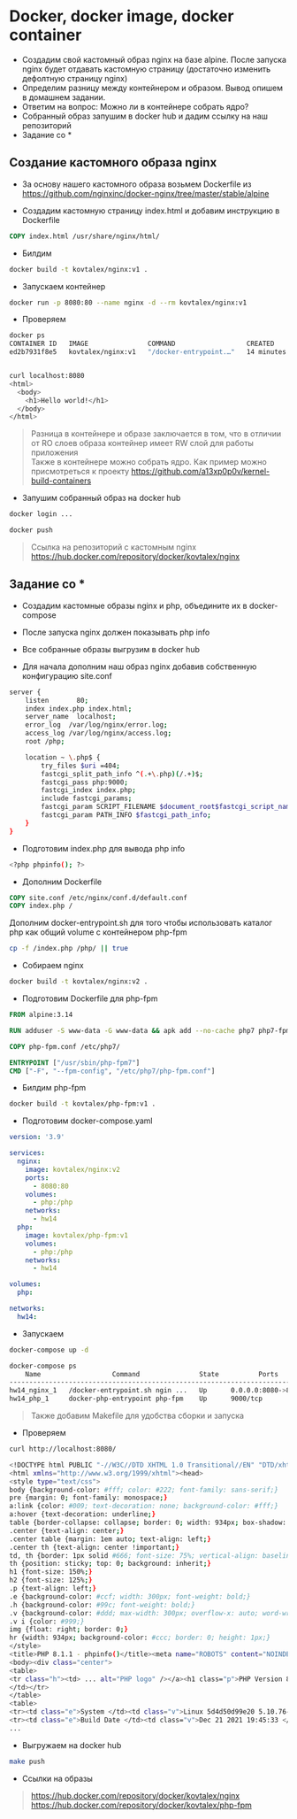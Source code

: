 # Docker, docker image, docker container

- Создадим свой кастомный образ nginx на базе alpine. После запуска nginx будет отдавать кастомную страницу (достаточно изменить дефолтную страницу nginx)
- Определим разницу между контейнером и образом. Вывод опишем в домашнем задании.
- Ответим на вопрос: Можно ли в контейнере собрать ядро?
- Собранный образ запушим в docker hub и дадим ссылку на наш репозиторий
- Задание со *

## Создание кастомного образа nginx

- За основу нашего кастомного образа возьмем Dockerfile из https://github.com/nginxinc/docker-nginx/tree/master/stable/alpine

- Создадим кастомную страницу index.html и добавим инструкцию в Dockerfile

```Dockerfile
COPY index.html /usr/share/nginx/html/
```

- Билдим

```bash
docker build -t kovtalex/nginx:v1 .
```

- Запускаем контейнер

```bash
docker run -p 8080:80 --name nginx -d --rm kovtalex/nginx:v1
```

- Проверяем

```bash
docker ps                                                 
CONTAINER ID   IMAGE               COMMAND                  CREATED          STATUS          PORTS                  NAMES
ed2b7931f8e5   kovtalex/nginx:v1   "/docker-entrypoint.…"   14 minutes ago   Up 14 minutes   0.0.0.0:8080->80/tcp   nginx


curl localhost:8080                                         
<html>
  <body>
    <h1>Hello world!</h1>
  </body>
</html>
```

> Разница в контейнере и образе заключается в том, что в отличии от RO слоев образа контейнер имеет RW слой для работы приложения  
> Также в контейнере можно собрать ядро. Как пример можно присмотреться к проекту <https://github.com/a13xp0p0v/kernel-build-containers>

- Запушим собранный образ на docker hub

```bash
docker login ...

docker push 
```

> Ссылка на репозиторий с кастомным nginx <https://hub.docker.com/repository/docker/kovtalex/nginx>

## Задание со *

- Создадим кастомные образы nginx и php, объедините их в docker-compose
- После запуска nginx должен показывать php info
- Все собранные образы выгрузим в docker hub

- Для начала дополним наш образ nginx добавив собственную конфигурацию site.conf

```bash
server {
    listen       80;
    index index.php index.html;    
    server_name  localhost;
    error_log  /var/log/nginx/error.log;
    access_log /var/log/nginx/access.log;
    root /php;

    location ~ \.php$ {
        try_files $uri =404;
        fastcgi_split_path_info ^(.+\.php)(/.+)$;
        fastcgi_pass php:9000;
        fastcgi_index index.php;
        include fastcgi_params;
        fastcgi_param SCRIPT_FILENAME $document_root$fastcgi_script_name;
        fastcgi_param PATH_INFO $fastcgi_path_info;
    }
}
```

- Подготовим index.php для вывода php info

```bash
<?php phpinfo(); ?>
```

- Дополним Dockerfile

```Dockerfile
COPY site.conf /etc/nginx/conf.d/default.conf
COPY index.php /
```

Дополним docker-entrypoint.sh для того чтобы использовать каталог php как общий volume с контейнером php-fpm

```bash
cp -f /index.php /php/ || true
```

- Собираем nginx

```bash
docker build -t kovtalex/nginx:v2 .
```

- Подготовим Dockerfile для php-fpm

```Dockerfile
FROM alpine:3.14

RUN adduser -S www-data -G www-data && apk add --no-cache php7 php7-fpm && rm -rf /var/cache/apk/*

COPY php-fpm.conf /etc/php7/

ENTRYPOINT ["/usr/sbin/php-fpm7"]
CMD ["-F", "--fpm-config", "/etc/php7/php-fpm.conf"]
```

- Билдим php-fpm

```bash
docker build -t kovtalex/php-fpm:v1 .
```

- Подготовим docker-compose.yaml

```yml
version: '3.9'

services:
  nginx:
    image: kovtalex/nginx:v2
    ports:
      - 8080:80
    volumes:
      - php:/php
    networks:
      - hw14
  php:
    image: kovtalex/php-fpm:v1
    volumes:
      - php:/php    
    networks:
      - hw14

volumes:
  php:

networks:
  hw14:
```

- Запускаем

```bash
docker-compose up -d

docker-compose ps
    Name                  Command               State          Ports        
----------------------------------------------------------------------------
hw14_nginx_1   /docker-entrypoint.sh ngin ...   Up      0.0.0.0:8080->80/tcp
hw14_php_1     docker-php-entrypoint php-fpm    Up      9000/tcp
```

> Также добавим Makefile для удобства сборки и запуска

- Проверяем

```bash
curl http://localhost:8080/

<!DOCTYPE html PUBLIC "-//W3C//DTD XHTML 1.0 Transitional//EN" "DTD/xhtml1-transitional.dtd">
<html xmlns="http://www.w3.org/1999/xhtml"><head>
<style type="text/css">
body {background-color: #fff; color: #222; font-family: sans-serif;}
pre {margin: 0; font-family: monospace;}
a:link {color: #009; text-decoration: none; background-color: #fff;}
a:hover {text-decoration: underline;}
table {border-collapse: collapse; border: 0; width: 934px; box-shadow: 1px 2px 3px #ccc;}
.center {text-align: center;}
.center table {margin: 1em auto; text-align: left;}
.center th {text-align: center !important;}
td, th {border: 1px solid #666; font-size: 75%; vertical-align: baseline; padding: 4px 5px;}
th {position: sticky; top: 0; background: inherit;}
h1 {font-size: 150%;}
h2 {font-size: 125%;}
.p {text-align: left;}
.e {background-color: #ccf; width: 300px; font-weight: bold;}
.h {background-color: #99c; font-weight: bold;}
.v {background-color: #ddd; max-width: 300px; overflow-x: auto; word-wrap: break-word;}
.v i {color: #999;}
img {float: right; border: 0;}
hr {width: 934px; background-color: #ccc; border: 0; height: 1px;}
</style>
<title>PHP 8.1.1 - phpinfo()</title><meta name="ROBOTS" content="NOINDEX,NOFOLLOW,NOARCHIVE" /></head>
<body><div class="center">
<table>
<tr class="h"><td> ... alt="PHP logo" /></a><h1 class="p">PHP Version 8.1.1</h1>
</td></tr>
</table>
<table>
<tr><td class="e">System </td><td class="v">Linux 5d4d50d99e20 5.10.76-linuxkit #1 SMP Mon Nov 8 10:21:19 UTC 2021 x86_64 </td></tr>
<tr><td class="e">Build Date </td><td class="v">Dec 21 2021 19:45:33 </td></tr>
...
```

- Выгружаем на docker hub

```bash
make push
```

- Ссылки на образы

> https://hub.docker.com/repository/docker/kovtalex/nginx
> https://hub.docker.com/repository/docker/kovtalex/php-fpm
